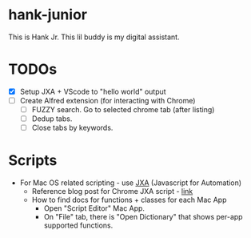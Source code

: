 # hank-junior
This is Hank Jr.  This lil buddy is my digital assistant.


# TODOs

- [X] Setup JXA + VScode to "hello world" output
- [ ] Create Alfred extension (for interacting with Chrome)
    - [ ] FUZZY search. Go to selected chrome tab (after listing)
    - [ ] Dedup tabs.
    - [ ] Close tabs by keywords.

# Scripts

* For Mac OS related scripting - use [JXA](https://github.com/JXA-userland/JXA) (Javascript for Automation)
  * Reference blog post for Chrome JXA script - [link](https://medium.com/@bit2pixel/how-i-navigate-hundreds-of-tabs-on-chrome-with-jxa-and-alfred-9bbf971af02b)
  * How to find docs for functions + classes for each Mac App
    * Open "Script Editor" Mac App.
    * On "File" tab, there is "Open Dictionary" that shows per-app supported functions.
